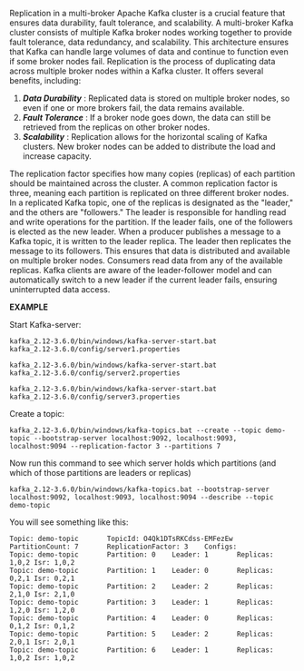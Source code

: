Replication in a multi-broker Apache Kafka cluster is a crucial feature that ensures data durability, fault tolerance, and scalability. A multi-broker Kafka cluster consists of multiple Kafka broker nodes working together to provide fault tolerance, data redundancy, and scalability. This architecture ensures that Kafka can handle large volumes of data and continue to function even if some broker nodes fail. Replication is the process of duplicating data across multiple broker nodes within a Kafka cluster. It offers several benefits, including:

1. *__Data Durability__* : Replicated data is stored on multiple broker nodes, so even if one or more brokers fail, the data remains available.
2. *__Fault Tolerance__* : If a broker node goes down, the data can still be retrieved from the replicas on other broker nodes.
3. *__Scalability__* : Replication allows for the horizontal scaling of Kafka clusters. New broker nodes can be added to distribute the load and increase capacity.

The replication factor specifies how many copies (replicas) of each partition should be maintained across the cluster. A common replication factor is three, meaning each partition is replicated on three different broker nodes.
In a replicated Kafka topic, one of the replicas is designated as the "leader," and the others are "followers." The leader is responsible for handling read and write operations for the partition. If the leader fails, one of the followers is elected as the new leader. When a producer publishes a message to a Kafka topic, it is written to the leader replica. The leader then replicates the message to its followers. This ensures that data is distributed and available on multiple broker nodes. Consumers read data from any of the available replicas. Kafka clients are aware of the leader-follower model and can automatically switch to a new leader if the current leader fails, ensuring uninterrupted data access.

__EXAMPLE__ 

Start Kafka-server:
    
    kafka_2.12-3.6.0/bin/windows/kafka-server-start.bat
    kafka_2.12-3.6.0/config/server1.properties

    kafka_2.12-3.6.0/bin/windows/kafka-server-start.bat
    kafka_2.12-3.6.0/config/server2.properties

    kafka_2.12-3.6.0/bin/windows/kafka-server-start.bat
    kafka_2.12-3.6.0/config/server3.properties

Create a topic:

    
    kafka_2.12-3.6.0/bin/windows/kafka-topics.bat --create --topic demo-topic --bootstrap-server localhost:9092, localhost:9093, localhost:9094 --replication-factor 3 --partitions 7
    
Now run this command to see which server holds which partitions (and which of those partitions are leaders or replicas)
    
    kafka_2.12-3.6.0/bin/windows/kafka-topics.bat --bootstrap-server localhost:9092, localhost:9093, localhost:9094 --describe --topic demo-topic
    

You will see something like this:

    Topic: demo-topic       TopicId: O4Qk1DTsRKCdss-EMFezEw PartitionCount: 7       ReplicationFactor: 3    Configs:
    Topic: demo-topic       Partition: 0    Leader: 1       Replicas: 1,0,2 Isr: 1,0,2
    Topic: demo-topic       Partition: 1    Leader: 0       Replicas: 0,2,1 Isr: 0,2,1
    Topic: demo-topic       Partition: 2    Leader: 2       Replicas: 2,1,0 Isr: 2,1,0
    Topic: demo-topic       Partition: 3    Leader: 1       Replicas: 1,2,0 Isr: 1,2,0
    Topic: demo-topic       Partition: 4    Leader: 0       Replicas: 0,1,2 Isr: 0,1,2
    Topic: demo-topic       Partition: 5    Leader: 2       Replicas: 2,0,1 Isr: 2,0,1
    Topic: demo-topic       Partition: 6    Leader: 1       Replicas: 1,0,2 Isr: 1,0,2